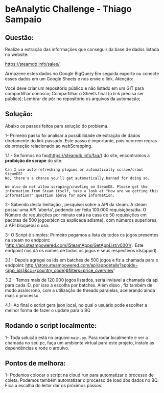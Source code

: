 # beAnalytic Challenge - Thiago Sampaio

## Questão:

Realize a extração das informações que conseguir da base de dados listada no website:

https://steamdb.info/sales/

Armazene estes dados no Google BigQuery
Em seguida exporte ou conecte esses dados em um Google Sheets e nos envie o link.
Atenção:

Você deve criar um repositório público e não listado em um GIT para compartilhar conosco;
Compartilhar o Sheets final (o link precisa ser público);
Lembrar de pôr no repositório os arquivos da automação;

## Solução:
Abaixo os passos feitos para solução do problema.

1- Primeiro passo foi analisar a possibilidade de extração de dados diretamente do link passado. Este passo é importante, pois ocorrem regras de proteção relacionado ao webScrapping.

1.1 -  Se formos no faq(https://steamdb.info/faq/) do site, encontramos a <b>proibição de scrape</b> do site:
```
Can I use auto-refreshing plugins or automatically scrape/crawl SteamDB?
No, there's a chance you'll get automatically banned for doing so.

We also do not allow scraping/crawling on SteamDB. Please get the information from Steam itself, take a look at "How are we getting this information?" question above for more information.
```

2- Sabendo desta limitação , pesquisei sobre a API da steam. A steam possui uma API 'aberta', podendo ser feita 100.000 requisições/dia. O Número de requisições por minuto está na casa de 50 requisições em pacotes de 500 jogos(técnica explicada adiante), com números superiores, a API bloqueou o uso.

3- O Script é simples: Primeiro pegamos a lista de todos os jogos presentes na steam no endpoint: 'http://api.steampowered.com/ISteamApps/GetAppList/v0001/'. Este endpoint nos dá os nomes de todos os jogos e seus respectivos ids(appid)

3.1 - Depois agregei os ids em batches de 500 jogos e fiz a chamada para o endpoint: http://store.steampowered.com/api/appdetails?appids={app_ids}&cc={country_code}&filters=price_overview'

3.2 - Temos mais de 120.000 jogos listados, seria invíavel a chamada da api para cada ID, por isso a escolha por batches. Além disso , fiz também de modo assíncrono, com a utilização de threads paralelas, acelerando ainda mais o processo.

4.1- Ao final o script gera json local, no qual o usuário pode escolher a melhor forma de fazer o update para o BQ

## Rodando o script localmente:
1- Toda solução está no arquivo `main.py`. Para rodar localmente e ver a chamada no seu pc, faça um ambiente virtual para este projeto, instale as dependências e rode o arquivo.


## Pontos de melhora:
1- Podemos colocar o script na cloud run para automatizar o processo de coleta. Podemos também automatizar o processo de load dos dados no BQ. Fica a escolha do leitor dar os próximos passos.


